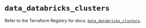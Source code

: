 # `data_databricks_clusters`

Refer to the Terraform Registry for docs: [`data_databricks_clusters`](https://registry.terraform.io/providers/databricks/databricks/1.67.0/docs/data-sources/clusters).
